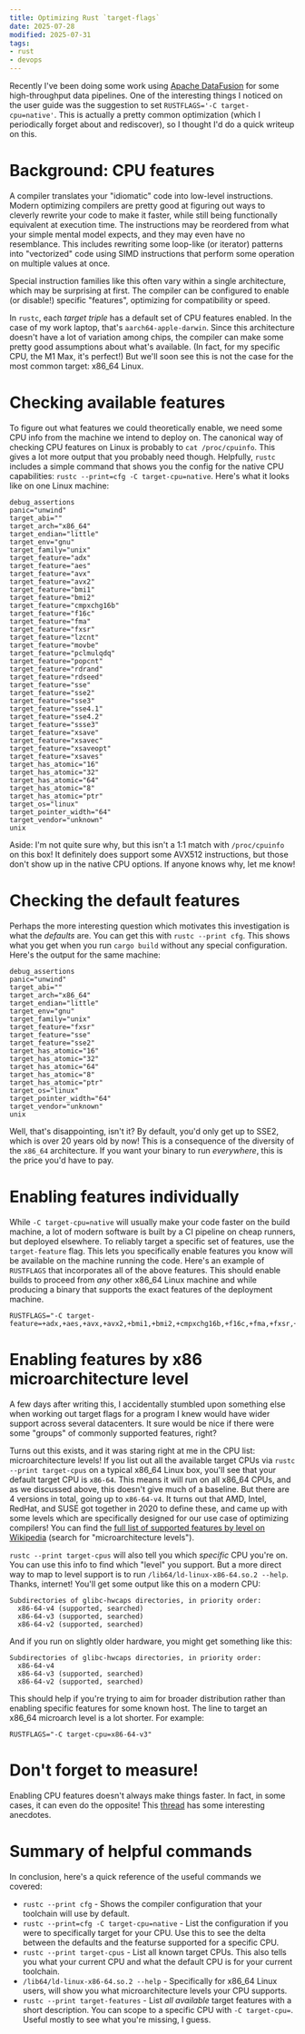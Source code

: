 ```yaml
---
title: Optimizing Rust `target-flags`
date: 2025-07-28
modified: 2025-07-31
tags:
- rust
- devops
---
```


Recently I've been doing some work using [Apache DataFusion](https://datafusion.apache.org/) for some high-throughput data pipelines.
One of the interesting things I noticed on the user guide was the suggestion to set
`RUSTFLAGS='-C target-cpu=native'`.
This is actually a pretty common optimization (which I periodically forget about and rediscover),
so I thought I'd do a quick writeup on this.

# Background: CPU features

A compiler translates your "idiomatic" code into low-level instructions.
Modern optimizing compilers are pretty good at figuring out ways to cleverly rewrite your code
to make it faster, while still being functionally equivalent at execution time.
The instructions may be reordered from what your simple mental model expects,
and they may even have no resemblance.
This includes rewriting some loop-like (or iterator) patterns into "vectorized" code using SIMD instructions
that perform some operation on multiple values at once.

Special instruction families like this often vary within a single architecture,
which may be surprising at first.
The compiler can be configured to enable (or disable!) specific "features",
optimizing for compatibility or speed.

In `rustc`, each _target triple_ has a default set of CPU features enabled.
In the case of my work laptop, that's `aarch64-apple-darwin`.
Since this architecture doesn't have a lot of variation among chips,
the compiler can make some pretty good assumptions about what's available.
(In fact, for my specific CPU, the M1 Max, it's perfect!)
But we'll soon see this is not the case for the most common target: x86_64 Linux.

# Checking available features

To figure out what features we could theoretically enable,
we need some CPU info from the machine we intend to deploy on.
The canonical way of checking CPU features on Linux is probably to `cat /proc/cpuinfo`.
This gives a lot more output that you probably need though.
Helpfully, `rustc` includes a simple command that shows you the config
for the native CPU capabilities: `rustc --print=cfg -C target-cpu=native`.
Here's what it looks like on one Linux machine:

```
debug_assertions
panic="unwind"
target_abi=""
target_arch="x86_64"
target_endian="little"
target_env="gnu"
target_family="unix"
target_feature="adx"
target_feature="aes"
target_feature="avx"
target_feature="avx2"
target_feature="bmi1"
target_feature="bmi2"
target_feature="cmpxchg16b"
target_feature="f16c"
target_feature="fma"
target_feature="fxsr"
target_feature="lzcnt"
target_feature="movbe"
target_feature="pclmulqdq"
target_feature="popcnt"
target_feature="rdrand"
target_feature="rdseed"
target_feature="sse"
target_feature="sse2"
target_feature="sse3"
target_feature="sse4.1"
target_feature="sse4.2"
target_feature="ssse3"
target_feature="xsave"
target_feature="xsavec"
target_feature="xsaveopt"
target_feature="xsaves"
target_has_atomic="16"
target_has_atomic="32"
target_has_atomic="64"
target_has_atomic="8"
target_has_atomic="ptr"
target_os="linux"
target_pointer_width="64"
target_vendor="unknown"
unix
```

Aside: I'm not quite sure why, but this isn't a 1:1 match with `/proc/cpuinfo` on this box!
It definitely does support some AVX512 instructions,
but those don't show up in the native CPU options.
If anyone knows why, let me know!

# Checking the default features

Perhaps the more interesting question which motivates this investigation is
what the _defaults_ are.
You can get this with `rustc --print cfg`.
This shows what you get when you run `cargo build` without any special configuration.
Here's the output for the same machine:

```
debug_assertions
panic="unwind"
target_abi=""
target_arch="x86_64"
target_endian="little"
target_env="gnu"
target_family="unix"
target_feature="fxsr"
target_feature="sse"
target_feature="sse2"
target_has_atomic="16"
target_has_atomic="32"
target_has_atomic="64"
target_has_atomic="8"
target_has_atomic="ptr"
target_os="linux"
target_pointer_width="64"
target_vendor="unknown"
unix
```

Well, that's disappointing, isn't it?
By default, you'd only get up to SSE2, which is over 20 years old by now!
This is a consequence of the diversity of the `x86_64` architecture.
If you want your binary to run _everywhere_, this is the price you'd have to pay.

# Enabling features individually

While `-C target-cpu=native` will usually make your code faster on the build machine,
a lot of modern software is built by a CI pipeline on cheap runners, but deployed elsewhere.
To reliably target a specific set of features, use the `target-feature` flag.
This lets you specifically enable features you know will be available on the machine running the code.
Here's an example of `RUSTFLAGS` that incorporates all of the above features.
This should enable builds to proceed from _any_ other x86_64 Linux machine and while producing a binary
that supports the exact features of the deployment machine.

```shell
RUSTFLAGS="-C target-feature=+adx,+aes,+avx,+avx2,+bmi1,+bmi2,+cmpxchg16b,+f16c,+fma,+fxsr,+lzcnt,+movbe,+pclmulqdq,+popcnt,+rdrand,+rdseed,+sse,+sse2,+sse3,+sse4.1,+sse4.2,+ssse3,+xsave,+xsavec,+xsaveopt,+xsaves"
```

# Enabling features by x86 microarchitecture level

A few days after writing this, I accidentally stumbled upon something else when working out target flags
for a program I knew would have wider support across several datacenters.
It sure would be nice if there were some "groups" of commonly supported features, right?

Turns out this exists, and it was staring right at me in the CPU list: microarchitecture levels!
If you list out all the available target CPUs via `rustc --print target-cpus` on a typical x86_64 Linux box,
you'll see that your default target CPU is `x86-64`.
This means it will run on all x86_64 CPUs, and as we discussed above, this doesn't give much of a baseline.
But there are 4 versions in total, going up to `x86-64-v4`.
It turns out that AMD, Intel, RedHat, and SUSE got together in 2020 to define these,
and came up with some levels which are specifically designed for our use case of optimizing compilers!
You can find the [full list of supported features by level on Wikipedia](https://en.wikipedia.org/wiki/X86-64)
(search for "microarchitecture levels").

`rustc --print target-cpus` will also tell you which _specific_ CPU you're on.
You can use this info to find which "level" you support.
But a more direct way to map to level support is to run `/lib64/ld-linux-x86-64.so.2 --help`.
Thanks, internet!
You'll get some output like this on a modern CPU:

```
Subdirectories of glibc-hwcaps directories, in priority order:
  x86-64-v4 (supported, searched)
  x86-64-v3 (supported, searched)
  x86-64-v2 (supported, searched)
```

And if you run on slightly older hardware, you might get something like this:

```
Subdirectories of glibc-hwcaps directories, in priority order:
  x86-64-v4
  x86-64-v3 (supported, searched)
  x86-64-v2 (supported, searched)
```

This should help if you're trying to aim for broader distribution rather than enabling specific features for some known host.
The line to target an x86_64 microarch level is a lot shorter.
For example:

```
RUSTFLAGS="-C target-cpu=x86-64-v3"
```

# Don't forget to measure!

Enabling CPU features doesn't always make things faster.
In fact, in some cases, it can even do the opposite!
This [thread](https://internals.rust-lang.org/t/slower-code-with-c-target-cpu-native/17315)
has some interesting anecdotes.

# Summary of helpful commands

In conclusion, here's a quick reference of the useful commands we covered:

* `rustc --print cfg` - Shows the compiler configuration that your toolchain will use by default.
* `rustc --print=cfg -C target-cpu=native` - List the configuration if you were to specifically target for your CPU. Use this to see the delta between the defaults and the featurse supported for a specific CPU.
* `rustc --print target-cpus` - List all known target CPUs. This also tells you what your current CPU and what the default CPU is for your current toolchain.
* `/lib64/ld-linux-x86-64.so.2 --help` - Specifically for x86_64 Linux users, will show you what microarchitecture levels your CPU supports.
* `rustc --print target-features` - List _all available_ target features with a short description. You can scope to a specific CPU with `-C target-cpu=`. Useful mostly to see what you're missing, I guess.
